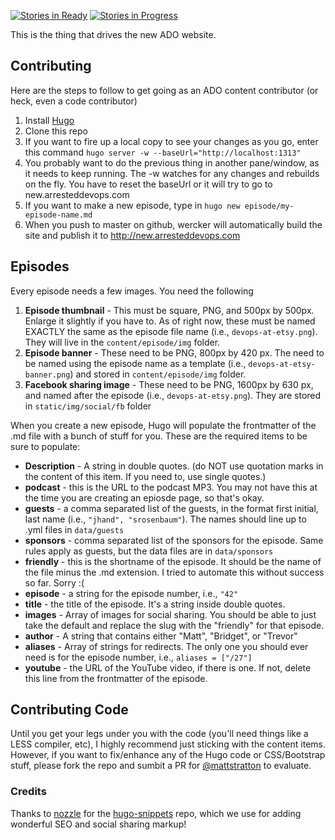 [![Stories in Ready](https://badge.waffle.io/arresteddevops/ado-hugo.png?label=Ready&title=Ready)](http://waffle.io/arresteddevops/ado-hugo) [![Stories in Progress](https://badge.waffle.io/arresteddevops/ado-hugo.png?label=In%20Progress&title=In%20Progress)](http://waffle.io/arresteddevops/ado-hugo)

This is the thing that drives the new ADO website.

## Contributing

Here are the steps to follow to get going as an ADO content contributor (or heck, even a code contributor)

1. Install [Hugo](http://gohugo.io)
2. Clone this repo
3. If you want to fire up a local copy to see your changes as you go, enter this command `hugo server -w --baseUrl="http://localhost:1313"`
4. You probably want to do the previous thing in another pane/window, as it needs to keep running. The -w watches for any changes and rebuilds on the fly. You have to reset the baseUrl or it will try to go to new.arresteddevops.com
5. If you want to make a new episode, type in `hugo new episode/my-episode-name.md`
6. When you push to master on github, wercker will automatically build the site and publish it to http://new.arresteddevops.com

## Episodes

Every episode needs a few images. You need the following

1. **Episode thumbnail** - This must be square, PNG, and 500px by 500px. Enlarge it slightly if you have to. As of right now, these must be named EXACTLY the same as the episode file name (i.e., `devops-at-etsy.png`). They will live in the `content/episode/img` folder.
2. **Episode banner** - These need to be PNG, 800px by 420 px. The need to be named using the episode name as a template (i.e., `devops-at-etsy-banner.png`) and stored in `content/episode/img` folder.
3. **Facebook sharing image** - These need to be PNG, 1600px by 630 px, and named after the episode (i.e., `devops-at-etsy.png`). They are stored in `static/img/social/fb` folder

When you create a new episode, Hugo will populate the frontmatter of the .md file with a bunch of stuff for you. These are the required items to be sure to populate:
* **Description** - A string in double quotes. (do NOT use quotation marks in the content of this item. If you need to, use single quotes.)
* **podcast** - this is the URL to the podcast MP3. You may not have this at the time you are creating an epiosde page, so that's okay.
* **guests** - a comma separated list of the guests, in the format first initial, last name (i.e., `"jhand", "srosenbaum"`). The names should line up to .yml files in `data/guests`
* **sponsors** - comma separated list of the sponsors for the episode. Same rules apply as guests, but the data files are in `data/sponsors`
* **friendly** - this is the shortname of the episode. It should be the name of the file minus the .md extension. I tried to automate this without success so far. Sorry :(
* **episode** - a string for the episode number, i.e., `"42"`
* **title** - the title of the episode. It's a string inside double quotes.
* **images** - Array of images for social sharing. You should be able to just take the default and replace the slug with the "friendly" for that episode.
* **author** - A string that contains either "Matt", "Bridget", or "Trevor"
* **aliases** - Array of strings for redirects. The only one you should ever need is for the episode number, i.e., `aliases = ["/27"]`
* **youtube** - the URL of the YouTube video, if there is one. If not, delete this line from the frontmatter of the episode.

## Contributing Code

Until you get your legs under you with the code (you'll need things like a LESS compiler, etc), I highly recommend just sticking with the content items. However, if you want to fix/enhance any of the Hugo code or CSS/Bootstrap stuff, please fork the repo and sumbit a PR for [@mattstratton](https://github.com/mattstratton) to evaluate.


### Credits

Thanks to <a href = "https://github.com/nozzle">nozzle</a> for the <a href = "https://github.com/nozzle/hugo-snippets">hugo-snippets</a> repo, which we use for adding wonderful SEO and social sharing markup!
